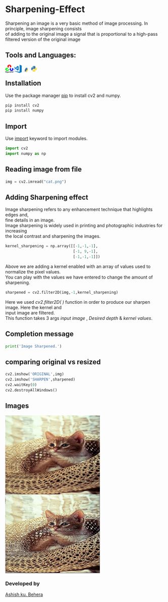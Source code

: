# Sharpening-Effect
Sharpening an image is a very basic method of image processing. In principle, image sharpening consists<br>
of adding to the original image a signal that is proportional to a high-pass filtered version of the original image

## Tools and Languages:
<img align="left" alt="OpenCV" width="26px" src="opencv.png" >
<img align="left" alt="VS Code" width="26px" src="visual-studio-code.png" >
<img align="left" alt="pip" width="26px" height="34px" src="pip.png" >
<img align="left" alt="Python" width="26px" src="python.png" >
<br>

## Installation
Use the package manager [pip](https://pip.pypa.io/en/stable/) to install cv2 and numpy.


```bash
pip install cv2
pip install numpy
```

## Import
Use [import](https://www.w3schools.com/python/ref_keyword_import.asp) keyword to import modules.
```python
import cv2
import numpy as np
```

## Reading image from file

```python
img = cv2.imread("cat.png")
```


## Adding Sharpening effect
Image sharpening refers to any enhancement technique that highlights edges and,<br>
fine details in an image.<br>
Image sharpening is widely used in printing and photographic industries for increasing<br>
the local contrast and sharpening the images.<br>
```python
kernel_sharpening = np.array([[-1,-1,-1], 
                              [-1, 9,-1],
                              [-1,-1,-1]])
```
Above we are adding a kernel enabled with an array of values used to normalize the pixel values.<br>
You can play with the values we have entered to change the amount of sharpening.<br>
```python
sharpened = cv2.filter2D(img,-1,kernel_sharpening)
```
Here we used *cv2.filter2D( )* function in order to produce our sharpen image. Here the kernel and<br>
input image are filtered.<br>
This function takes 3 args *input image* , *Desired depth* & *kernel values*. <br>

## Completion message

```python
print('Image Sharpened.')
```

## comparing original vs resized

```python
cv2.imshow('ORIGINAL',img)
cv2.imshow('SHARPEN',sharpened)
cv2.waitKey(0)
cv2.destroyAllWindows()
```

## Images
<img align="center" alt="Original png" width="300px" height="250px" src="cat.png">
<img align="center" alt="Sharpened" width="300px" height="250px" src="sharpened.png">
<br>
	

### Developed by
 [Ashish ku. Behera](https://github.com/ashish-max "Github Id")
